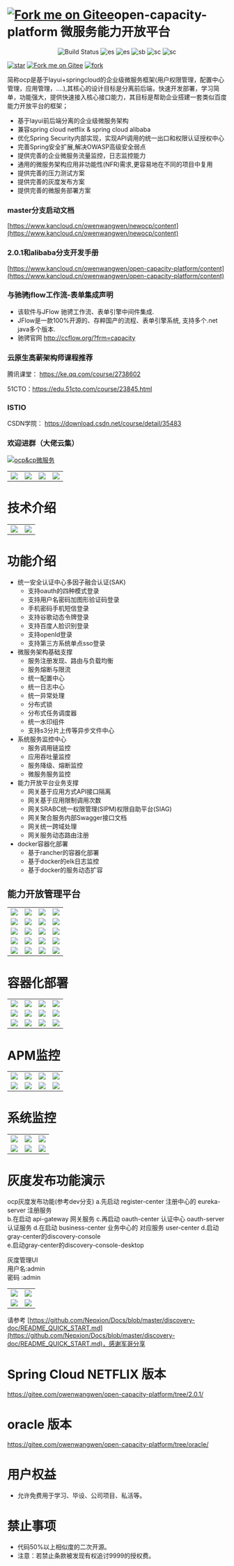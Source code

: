 

# [![Fork me on Gitee](https://gitee.com/owenwangwen/open-capacity-platform/widgets/widget_5.svg)](https://gitee.com/owenwangwen/open-capacity-platform)open-capacity-platform 微服务能力开放平台 

<p align="center">
 <img src="https://img.shields.io/badge/buildi%20-success-green.svg" alt="Build Status"/>
 <img src="https://img.shields.io/badge/easyweb%20-green.svg" alt="es"/>
 <img src="https://img.shields.io/badge/elasticsearch%20-6.5.4-green.svg" alt="es"/>
 <img src="https://img.shields.io/badge/Spring%20Boot-2.5.14-blue.svg" alt="sb">
 <img src="https://img.shields.io/badge/Spring%20Cloud-2020.0.5-blue.svg" alt="sc">
 <img src="https://img.shields.io/badge/Spring%20Cloud%20Alibaba-2021.1-blue.svg" alt="sc">
</p>

[![star](https://gitee.com/owenwangwen/open-capacity-platform/badge/star.svg?theme=white)](https://gitee.com/owenwangwen/open-capacity-platform/stargazers)
[![Fork me on Gitee](https://gitee.com/owenwangwen/open-capacity-platform/widgets/widget_6.svg)](https://gitee.com/owenwangwen/open-capacity-platform)
[![fork](https://gitee.com/owenwangwen/open-capacity-platform/badge/fork.svg?theme=white)](https://gitee.com/owenwangwen/open-capacity-platform/members)
 
简称ocp是基于layui+springcloud的企业级微服务框架(用户权限管理，配置中心管理，应用管理，....),其核心的设计目标是分离前后端，快速开发部署，学习简单，功能强大，提供快速接入核心接口能力，其目标是帮助企业搭建一套类似百度能力开放平台的框架；  
- 基于layui前后端分离的企业级微服务架构  
- 兼容spring cloud netflix & spring cloud alibaba  
- 优化Spring Security内部实现，实现API调用的统一出口和权限认证授权中心  
- 完善Spring安全扩展,解决OWASP高级安全弱点
- 提供完善的企业微服务流量监控，日志监控能力   
- 通用的微服务架构应用非功能性(NFR)需求,更容易地在不同的项目中复用    
- 提供完善的压力测试方案  
- 提供完善的灰度发布方案  
- 提供完善的微服务部署方案  

### master分支启动文档

[https://www.kancloud.cn/owenwangwen/newocp/content](https://www.kancloud.cn/owenwangwen/newocp/content)


### 2.0.1和alibaba分支开发手册  
[https://www.kancloud.cn/owenwangwen/open-capacity-platform/content](https://www.kancloud.cn/owenwangwen/open-capacity-platform/content)

### **与驰骋jflow工作流-表单集成声明** #

-  该软件与JFlow 驰骋工作流、表单引擎中间件集成.
-  JFlow是一款100%开源的、存粹国产的流程、表单引擎系统, 支持多个.net java多个版本.
-  驰骋官网 http://ccflow.org/?frm=capacity 


### 云原生高薪架构师课程推荐

腾讯课堂： https://ke.qq.com/course/2738602

51CTO：https://edu.51cto.com/course/23845.html

###  ISTIO

CSDN学院： https://download.csdn.net/course/detail/35483



### 欢迎进群（大佬云集）

<a target="_blank" href="//shang.qq.com/wpa/qunwpa?idkey=4eb3e891564dba87ff097d2ca403bf8c2ceb9244f198692feda5d0dd424b9457"><img border="0" src="//pub.idqqimg.com/wpa/images/group.png" alt="ocp&amp;cp微服务" title="ocp&amp;cp微服务"></a>  

<table>
	<tr>
            <td><img src=https://images.gitee.com/uploads/images/2019/1209/121109_59a8822c_869801.png "屏幕截图.png"" />
			<td><img src=https://images.gitee.com/uploads/images/2019/1209/121142_1f491d9b_869801.png "屏幕截图.png"" />
			<td><img src=https://images.gitee.com/uploads/images/2020/0401/194112_aa2542bd_869801.png "屏幕截图.png" />	
			<td><img src=https://images.gitee.com/uploads/images/2020/0518/105108_51d550de_869801.png "屏幕截图.png"" />					
	</tr>
</table>


# 技术介绍
<table>
	<tr>
		<td><img src="https://images.gitee.com/uploads/images/2020/0716/173815_cc75fc64_869801.png "屏幕截图.png"></td>
		<td><img src="https://images.gitee.com/uploads/images/2020/0531/225148_0dff4506_1441068.png "屏幕截图.png"></td>
    </tr>
	
</table>

# **功能介绍**
- 统一安全认证中心多因子融合认证(SAK)
	- 支持oauth的四种模式登录
	- 支持用户名密码加图形验证码登录
	- 手机密码手机短信登录
	- 支持谷歌动态令牌登录
	- 支持百度人脸识别登录
	- 支持openId登录
	- 支持第三方系统单点sso登录
- 微服务架构基础支撑
	- 服务注册发现、路由与负载均衡
	- 服务熔断与限流
	- 统一配置中心
	- 统一日志中心
	- 统一异常处理
	- 分布式锁
	- 分布式任务调度器
	- 统一水印组件
	- 支持s3分片上传等异步文件中心
- 系统服务监控中心
	- 服务调用链监控
	- 应用吞吐量监控
	- 服务降级、熔断监控
	- 微服务服务监控
- 能力开放平台业务支撑
	- 网关基于应用方式API接口隔离
	- 网关基于应用限制调用次数
	- 网关SRABC统一权限管理(SIPM)权限自助平台(SIAG)
	- 网关聚合服务内部Swagger接口文档
	- 网关统一跨域处理
	- 网关服务动态路由注册
- docker容器化部署
	- 基于rancher的容器化部署
	- 基于docker的elk日志监控
	- 基于docker的服务动态扩容
   
   

## 能力开放管理平台   

<table>
	<tr>
        <td><img src="https://user-images.githubusercontent.com/16487298/210167333-13444fb6-9311-41c7-8373-27d532025fcb.png"/></td>
        <td><img src="https://user-images.githubusercontent.com/16487298/210167365-af3951fa-416a-4696-9ba7-1ea1afc719ae.png"/></td>
        <td><img src="https://user-images.githubusercontent.com/16487298/210167383-0829b495-5ee7-4ce8-9639-7c6d7199cd09.png"/></td>
        <td><img src="https://user-images.githubusercontent.com/16487298/210167390-f3c2a613-ff6e-41e6-8f19-c5fbddd2ab5f.png"/></td>
    </tr>
    <tr>
        <td><img src="https://user-images.githubusercontent.com/16487298/210167417-a9de414d-e8fe-4e37-942c-82d946ec8f84.png"/></td>
        <td><img src="https://user-images.githubusercontent.com/16487298/210167436-11852ca0-75e0-477a-981c-3ae3a5c06cae.png"/></td>
        <td><img src="https://user-images.githubusercontent.com/16487298/210167442-4c0f9a81-d296-43f6-b3c1-47f6356b570b.png"/></td>
        <td><img src="https://user-images.githubusercontent.com/16487298/210167456-3e3c2c35-1376-4a29-b965-9e8c89d935dd.png"/></td>
    </tr>
    <tr>
        <td><img src="https://user-images.githubusercontent.com/16487298/210168606-35b6b31e-9cd4-44e3-8642-407900f5b63d.png"/></td>
        <td><img src="https://user-images.githubusercontent.com/16487298/210167484-1adc3977-b250-4904-9a37-1ab0f3212e21.png"/></td>
	<td><img src="https://user-images.githubusercontent.com/16487298/210168474-0331ad08-57fc-4540-82a9-acb0831d7529.png" /></td>
        <td><img src="https://user-images.githubusercontent.com/16487298/210171031-d0efa28c-cd5d-4ce5-88e8-a113e2f4bd6f.png"/></td>
    </tr>
 
 
   <tr>
	<td><img src="https://user-images.githubusercontent.com/16487298/210171068-37b79eaa-c775-487e-a019-2e6f7fb65207.png"/></td>
	<td><img src="https://user-images.githubusercontent.com/16487298/210171094-8e263865-c088-4c9e-bd8d-3d191414b21c.png"/></td>
	<td><img src="https://user-images.githubusercontent.com/16487298/210171170-d0d24787-57b0-4475-827a-f8e965fc3fd1.png"/></td>
        <td><img src=https://images.gitee.com/uploads/images/2019/1021/180056_5df984ec_869801.png "屏幕截图.png"/></td>
    </tr>
	<tr>
        <td><img src=https://images.gitee.com/uploads/images/2019/1021/180342_fbfa0c95_869801.png "屏幕截图.png"/></td>
        <td><img src=https://images.gitee.com/uploads/images/2019/1021/180402_d345fc8c_869801.png "屏幕截图.png"/></td>
        <td><img src=https://images.gitee.com/uploads/images/2019/1021/180422_dec2b5c4_869801.png "屏幕截图.png"/></td>
        <td><img src=https://images.gitee.com/uploads/images/2019/1021/180439_d42f2d32_869801.png "屏幕截图.png"/></td>
    </tr>
</table>

# 容器化部署     
<table>
	<tr>
        <td><img src="https://images.gitee.com/uploads/images/2019/0126/125453_6682dba8_1147840.png"/></td>
        <td><img src="https://images.gitee.com/uploads/images/2019/0126/125453_3831567a_1147840.png"/></td>
        <td><img src="https://images.gitee.com/uploads/images/2019/0126/125454_b04fbc0d_1147840.png"/></td>
        <td><img src="https://images.gitee.com/uploads/images/2019/0126/125454_1f9ce4e8_1147840.png"/></td>
    </tr>
	<tr>
        <td><img src="https://images.gitee.com/uploads/images/2019/0126/125454_272e0e79_1147840.png"/></td>
        <td><img src="https://images.gitee.com/uploads/images/2019/0126/125455_0f0278dd_1147840.png"/></td>
        <td><img src="https://images.gitee.com/uploads/images/2019/0126/125455_05a5b463_1147840.png"/></td>
        <td><img src="https://images.gitee.com/uploads/images/2019/0126/125455_4827ecff_1147840.png"/></td>
    </tr>
    <tr>
        <td><img src="https://images.gitee.com/uploads/images/2019/0126/125456_7cf25a83_1147840.png"/></td>
        <td><img src="https://images.gitee.com/uploads/images/2019/0126/125456_bbac1fb9_1147840.png"/></td>
        <td><img src="https://images.gitee.com/uploads/images/2019/0126/125456_5c697b5f_1147840.png"/></td>
        <td><img src="https://images.gitee.com/uploads/images/2019/0126/125457_397161e8_1147840.png"/></td>
    </tr>
</table>
 
# APM监控 #
<table>
	<tr>
        <td><img src="https://images.gitee.com/uploads/images/2019/0330/105610_52def254_869801.png "屏幕截图.png"/></td>
        <td><img src="https://images.gitee.com/uploads/images/2019/0330/105638_5c7ab9ac_869801.png "屏幕截图.png"/></td>
        <td><img src="https://images.gitee.com/uploads/images/2019/0330/105713_c9c94365_869801.png "屏幕截图.png"/></td>
        <td><img src="https://images.gitee.com/uploads/images/2019/0330/105736_ac478159_869801.png "屏幕截图.png"/></td>
	</tr>
	<tr>
		<td><img src="https://images.gitee.com/uploads/images/2020/0703/151910_2bf8f7cf_869801.png "屏幕截图.png"/></td>
		<td><img src="https://images.gitee.com/uploads/images/2020/0703/151518_a64fb77c_869801.png "屏幕截图.png"/></td>
		<td><img src="https://images.gitee.com/uploads/images/2020/0703/151713_216d7010_869801.png "屏幕截图.png"/></td>
		<td><img src="https://images.gitee.com/uploads/images/2020/0703/151810_74106796_869801.png "屏幕截图.png"/></td>
    </tr>
     
</table>

# 系统监控 #
<table>
	<tr>
		<td><img src="https://images.gitee.com/uploads/images/2019/0523/085501_ee047496_869801.png "屏幕截图.png""/></td>
        <td><img src="https://images.gitee.com/uploads/images/2019/0401/230332_f777ea8d_869801.png "屏幕截图.png"/></td>
        <td><img src="https://images.gitee.com/uploads/images/2019/0401/230430_3eb6b5e0_869801.png "屏幕截图.png"/></td>
    </tr>
	<tr>
		<td><img src="https://images.gitee.com/uploads/images/2019/0722/164150_6c0ce093_869801.png "屏幕截图.png"/></td>
		<td><img src="https://images.gitee.com/uploads/images/2019/0722/163241_9b29852f_869801.png "屏幕截图.png""/></td>
        <td><img src="https://images.gitee.com/uploads/images/2019/0722/163356_08ec244d_869801.png "屏幕截图.png"/></td>
    </tr>
</table>

#  灰度发布功能演示   
 
ocp灰度发布功能(参考dev分支) 
a.先启动 register-center 注册中心的 eureka-server 注册服务  
b.在启动 api-gateway 网关服务 
c.再启动 oauth-center 认证中心 oauth-server 认证服务 
d.在启动 business-center 业务中心的 对应服务 user-center 
d.启动gray-center的discovery-console  
e.启动gray-center的discovery-console-desktop    
 
灰度管理UI  
用户名:admin      
密码  :admin  

<table>
	<tr>
        <td><img src="https://images.gitee.com/uploads/images/2019/0126/125451_c3b6224d_1147840.png"/></td>
        <td><img src="https://images.gitee.com/uploads/images/2019/0126/125450_b42073c5_1147840.png"/></td>
    </tr>
	<tr>
        <td><img src="https://images.gitee.com/uploads/images/2019/0126/125450_66e3a8db_1147840.png"/></td>
        <td><img src="https://images.gitee.com/uploads/images/2019/0126/125451_28b1bc41_1147840.png"/></td>
    </tr>
     
</table>

请参考
[https://github.com/Nepxion/Docs/blob/master/discovery-doc/README_QUICK_START.md](https://github.com/Nepxion/Docs/blob/master/discovery-doc/README_QUICK_START.md)，感谢军哥分享  


# Spring Cloud NETFLIX 版本
https://gitee.com/owenwangwen/open-capacity-platform/tree/2.0.1/


# oracle 版本
https://gitee.com/owenwangwen/open-capacity-platform/tree/oracle/

# 用户权益 #
- 允许免费用于学习、毕设、公司项目、私活等。

# 禁止事项 #
- 代码50%以上相似度的二次开源。
- 注意：若禁止条款被发现有权追讨9999的授权费。


